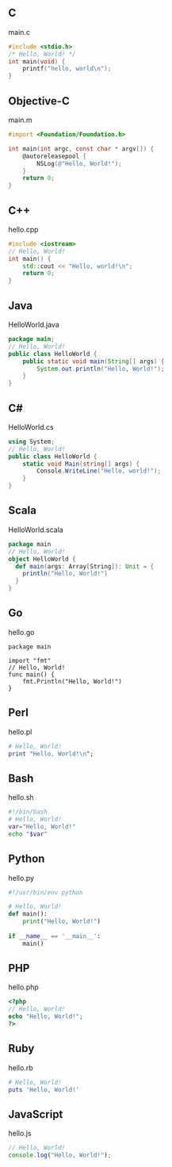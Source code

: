 ## C
main.c
```C
#include <stdio.h>
/* Hello, World! */
int main(void) {
    printf("hello, world\n");
}
```

## Objective-C
main.m
```Objective-C
#import <Foundation/Foundation.h>

int main(int argc, const char * argv[]) {
    @autoreleasepool {
        NSLog(@"Hello, World!");
    }
    return 0;
}
```

## C++
hello.cpp
```C++
#include <iostream>
// Hello, World!
int main() {
    std::cout << "Hello, world!\n";
    return 0;
}
```
## Java
HelloWorld.java
```Java
package main;
// Hello, World!
public class HelloWorld {
    public static void main(String[] args) {
        System.out.println("Hello, World!");
    }
}
```
## C#
HelloWorld.cs
```C#
using System;
// Hello, World!
public class HelloWorld {
    static void Main(string[] args) {
        Console.WriteLine("Hello, world!");
    }
}
```
## Scala
HelloWorld.scala
```Scala
package main
// Hello, World!
object HelloWorld {
  def main(args: Array[String]): Unit = {
    println("Hello, World!")
  }
}
``` 
## Go
hello.go
```golang
package main

import "fmt"
// Hello, World!
func main() {
    fmt.Println("Hello, World!")
}
```

## Perl
hello.pl
```Perl
# Hello, World!
print "Hello, World!\n";
```
## Bash
hello.sh
```Bash
#!/bin/bash
# Hello, World!
var="Hello, World!"
echo "$var" 
```
## Python
hello.py
```Python
#!/usr/bin/env python

# Hello, World!
def main():
    print("Hello, World!")
 
if __name__ == '__main__':
    main()
```
## PHP
hello.php
```PHP
<?php
// Hello, World!
echo "Hello, World!";
?>
```
## Ruby
hello.rb
```Ruby
# Hello, World!
puts 'Hello, World!'
```
## JavaScript
hello.js
```JavaScript
// Hello, World!
console.log("Hello, World!");
```
